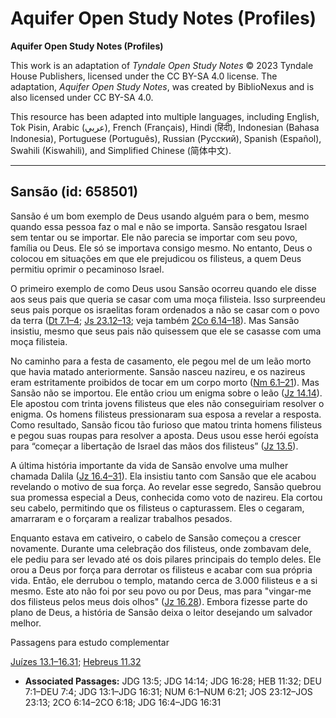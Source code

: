 # Aquifer Open Study Notes (Profiles)

**Aquifer Open Study Notes (Profiles)**

This work is an adaptation of *Tyndale Open Study Notes* © 2023 Tyndale House Publishers, licensed under the CC BY\-SA 4\.0 license. The adaptation, *Aquifer Open Study Notes*, was created by BiblioNexus and is also licensed under CC BY\-SA 4\.0\.

This resource has been adapted into multiple languages, including English, Tok Pisin, Arabic (عربي), French (Français), Hindi (हिंदी), Indonesian (Bahasa Indonesia), Portuguese (Português), Russian (Русский), Spanish (Español), Swahili (Kiswahili), and Simplified Chinese (简体中文).



--------------------------------

## Sansão (id: 658501)

Sansão é um bom exemplo de Deus usando alguém para o bem, mesmo quando essa pessoa faz o mal e não se importa. Sansão resgatou Israel sem tentar ou se importar. Ele não parecia se importar com seu povo, família ou Deus. Ele só se importava consigo mesmo. No entanto, Deus o colocou em situações em que ele prejudicou os filisteus, a quem Deus permitiu oprimir o pecaminoso Israel.

O primeiro exemplo de como Deus usou Sansão ocorreu quando ele disse aos seus pais que queria se casar com uma moça filisteia. Isso surpreendeu seus pais porque os israelitas foram ordenados a não se casar com o povo da terra ([Dt 7\.1–4](https://ref.ly/Deut7:1-Deut7:4); [Js 23\.12–13](https://ref.ly/Josh23:12-Josh23:13); veja também [2Co 6\.14–18](https://ref.ly/2Cor6:14-2Cor6:18)). Mas Sansão insistiu, mesmo que seus pais não quisessem que ele se casasse com uma moça filisteia.

No caminho para a festa de casamento, ele pegou mel de um leão morto que havia matado anteriormente. Sansão nasceu nazireu, e os nazireus eram estritamente proibidos de tocar em um corpo morto ([Nm 6\.1–21](https://ref.ly/Num6:1-Num6:21)). Mas Sansão não se importou. Ele então criou um enigma sobre o leão ([Jz 14\.14](https://ref.ly/Judg14:14)). Ele apostou com trinta jovens filisteus que eles não conseguiriam resolver o enigma. Os homens filisteus pressionaram sua esposa a revelar a resposta. Como resultado, Sansão ficou tão furioso que matou trinta homens filisteus e pegou suas roupas para resolver a aposta. Deus usou esse herói egoísta para “começar a libertação de Israel das mãos dos filisteus” ([Jz 13\.5](https://ref.ly/Judg13:5)).

A última história importante da vida de Sansão envolve uma mulher chamada Dalila ([Jz 16\.4–31](https://ref.ly/Judg16:4-Judg16:31)). Ela insistiu tanto com Sansão que ele acabou revelando o motivo de sua força. Ao revelar esse segredo, Sansão quebrou sua promessa especial a Deus, conhecida como voto de nazireu. Ela cortou seu cabelo, permitindo que os filisteus o capturassem. Eles o cegaram, amarraram e o forçaram a realizar trabalhos pesados.

Enquanto estava em cativeiro, o cabelo de Sansão começou a crescer novamente. Durante uma celebração dos filisteus, onde zombavam dele, ele pediu para ser levado até os dois pilares principais do templo deles. Ele orou a Deus por força para derrotar os filisteus e acabar com sua própria vida. Então, ele derrubou o templo, matando cerca de 3\.000 filisteus e a si mesmo. Este ato não foi por seu povo ou por Deus, mas para "vingar\-me dos filisteus pelos meus dois olhos" ([Jz 16\.28](https://ref.ly/Judg16:28)). Embora fizesse parte do plano de Deus, a história de Sansão deixa o leitor desejando um salvador melhor.

Passagens para estudo complementar

[Juízes 13\.1–16\.31](https://ref.ly/Judg13:1-Judg16:31); [Hebreus 11\.32](https://ref.ly/Heb11:32)

* **Associated Passages:** JDG 13:5; JDG 14:14; JDG 16:28; HEB 11:32; DEU 7:1–DEU 7:4; JDG 13:1–JDG 16:31; NUM 6:1–NUM 6:21; JOS 23:12–JOS 23:13; 2CO 6:14–2CO 6:18; JDG 16:4–JDG 16:31

